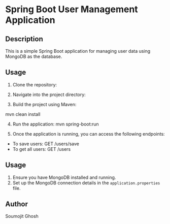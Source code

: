# Spring Boot User Management Application

## Description
This is a simple Spring Boot application for managing user data using MongoDB as the database.

## Usage
1. Clone the repository:


2. Navigate into the project directory:


3. Build the project using Maven:

mvn clean install

4. Run the application:
mvn spring-boot:run

5. Once the application is running, you can access the following endpoints:

- To save users: GET /users/save
- To get all users: GET /users

## Usage
1. Ensure you have MongoDB installed and running.
2. Set up the MongoDB connection details in the `application.properties` file.

## Author
Soumojit Ghosh